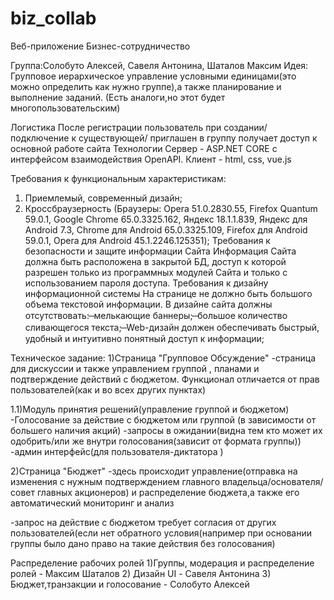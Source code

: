 # biz_collab
Веб-приложение Бизнес-сотрудничество

Группа:Солобуто Алексей, Савеля Антонина, Шаталов Максим
Идея:
Групповое иерархическое управление условными единицами(это можно определить как нужно группе),а также планирование и выполнение заданий.
(Есть аналоги,но этот будет многопользовательским)

Логистика
После регистрации пользователь при создании/подключение к существующей/ приглашен в группу получает доступ к  основной работе сайта
Технологии
Сервер - ASP.NET CORE с интерфейсом взаимодействия OpenAPI.
Клиент - html, css, vue.js

Требования к функциональным характеристикам:

1. Приемлемый, современный дизайн;
2. Кроссбраузерность (Браузеры: Opera 51.0.2830.55, Firefox Quantum 59.0.1, Google Chrome 65.0.3325.162, Яндекс 18.1.1.839, Яндекс для Android 7.3, Chrome для Android 65.0.3325.109, Firefox для Android 59.0.1, Opera для Android 45.1.2246.125351);
Требования к безопасности и защите информации Сайта
Информация Сайта должна быть расположена в закрытой БД, доступ к которой разрешен только из программных модулей Сайта и только с использованием пароля доступа.
Требования к дизайну информационной системы
На странице не должно быть большого объема текстовой информации.
В дизайне сайта должны отсутствовать:
̶ мелькающие баннеры;
̶ большое количество сливающегося текста;
̶ Web-дизайн должен обеспечивать быстрый, удобный и интуитивно понятный доступ к информации;

Техническое задание:
1)Страница "Групповое Обсуждение"
-страница для дискуссии и также управлением группой , планами и подтверждение действий с бюджетом.
Функционал отличается от прав пользователей(как и во всех других пунктах)

1.1)Модуль принятия решений(управление группой и бюджетом)
-Голосование за действие с бюджетом или группой
(в зависимости от большего наличия акций)
-запросы в ожидании(видна тем кто может их одобрить/или же внутри голосования(зависит от формата группы))
-админ интерфейс(для пользователя-диктатора )

2)Страница "Бюджет"
-здесь происходит управление(отправка на изменения с нужным подтверждением главного владельца/основателя/совет главных акционеров) и распределение бюджета,а также его автоматический мониторинг и анализ

-запрос на действие с бюджетом требует согласия от других пользователей(если нет обратного условия(например при основании группы было дано право на такие действия без голосования)


Распределение рабочих ролей
1)Группы, модерация и распределение ролей - Максим Шаталов
2) Дизайн UI - Савеля Антонина
3) Бюджет,транзакции и голосование - Солобуто Алексей
